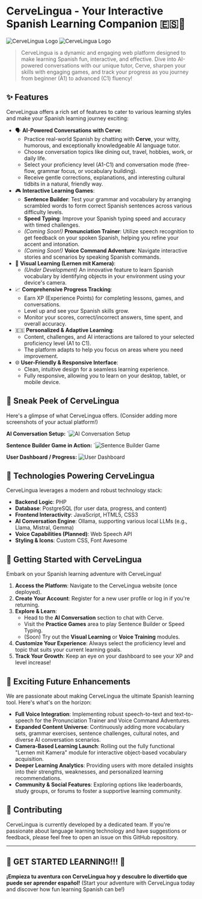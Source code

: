 # CerveLingua - Your Interactive Spanish Learning Companion 🇪🇸🍻

![CerveLingua Logo](img/CerveLingua_Avatar.png)
![CerveLingua Logo](img/Generiertes%20Bild.jpeg)

> CerveLingua is a dynamic and engaging web platform designed to make learning Spanish fun, interactive, and effective. Dive into AI-powered conversations with our unique tutor, Cerve, sharpen your skills with engaging games, and track your progress as you journey from beginner (A1) to advanced (C1) fluency!

## ✨ Features

CerveLingua offers a rich set of features to cater to various learning styles and make your Spanish learning journey exciting:

*   🗣️ **AI-Powered Conversations with Cerve**:
    *   Practice real-world Spanish by chatting with **Cerve**, your witty, humorous, and exceptionally knowledgeable AI language tutor.
    *   Choose conversation topics like dining out, travel, hobbies, work, or daily life.
    *   Select your proficiency level (A1-C1) and conversation mode (free-flow, grammar focus, or vocabulary building).
    *   Receive gentle corrections, explanations, and interesting cultural tidbits in a natural, friendly way.
*   🎮 **Interactive Learning Games**:
    *   **Sentence Builder**: Test your grammar and vocabulary by arranging scrambled words to form correct Spanish sentences across various difficulty levels.
    *   **Speed Typing**: Improve your Spanish typing speed and accuracy with timed challenges.
    *   *(Coming Soon!)* **Pronunciation Trainer**: Utilize speech recognition to get feedback on your spoken Spanish, helping you refine your accent and intonation.
    *   *(Coming Soon!)* **Voice Command Adventure**: Navigate interactive stories and scenarios by speaking Spanish commands.
*   📸 **Visual Learning (Lernen mit Kamera)**:
    *   *(Under Development)* An innovative feature to learn Spanish vocabulary by identifying objects in your environment using your device's camera.
*   📈 **Comprehensive Progress Tracking**:
    *   Earn XP (Experience Points) for completing lessons, games, and conversations.
    *   Level up and see your Spanish skills grow.
    *   Monitor your scores, correct/incorrect answers, time spent, and overall accuracy.
*   🇪🇸 **Personalized & Adaptive Learning**:
    *   Content, challenges, and AI interactions are tailored to your selected proficiency level (A1 to C1).
    *   The platform adapts to help you focus on areas where you need improvement.
*   🌐 **User-Friendly & Responsive Interface**:
    *   Clean, intuitive design for a seamless learning experience.
    *   Fully responsive, allowing you to learn on your desktop, tablet, or mobile device.

## 📸 Sneak Peek of CerveLingua

Here's a glimpse of what CerveLingua offers. (Consider adding more screenshots of your actual platform!)

**AI Conversation Setup:**
`![AI Conversation Setup](img/AI-chat.png)

**Sentence Builder Game in Action:**
`![Sentence Builder Game](img/sentence_builder.png)

**User Dashboard / Progress:**
![User Dashboard](img/dashboard_img.png)

## 🚀 Technologies Powering CerveLingua

CerveLingua leverages a modern and robust technology stack:

*   **Backend Logic**: PHP
*   **Database**: PostgreSQL (for user data, progress, and content)
*   **Frontend Interactivity**: JavaScript, HTML5, CSS3
*   **AI Conversation Engine**: Ollama, supporting various local LLMs (e.g., Llama, Mistral, Gemma)
*   **Voice Capabilities (Planned)**: Web Speech API
*   **Styling & Icons**: Custom CSS, Font Awesome

## 🏁 Getting Started with CerveLingua

Embark on your Spanish learning adventure with CerveLingua!

1.  **Access the Platform**: Navigate to the CerveLingua website (once deployed).
2.  **Create Your Account**: Register for a new user profile or log in if you're returning.
3.  **Explore & Learn**:
    *   Head to the **AI Conversation** section to chat with Cerve.
    *   Visit the **Practice Games** area to play Sentence Builder or Speed Typing.
    *   (Soon) Try out the **Visual Learning** or **Voice Training** modules.
4.  **Customize Your Experience**: Always select the proficiency level and topic that suits your current learning goals.
5.  **Track Your Growth**: Keep an eye on your dashboard to see your XP and level increase!

## 🔮 Exciting Future Enhancements

We are passionate about making CerveLingua the ultimate Spanish learning tool. Here's what's on the horizon:

*   **Full Voice Integration**: Implementing robust speech-to-text and text-to-speech for the Pronunciation Trainer and Voice Command Adventures.
*   **Expanded Content Universe**: Continuously adding more vocabulary sets, grammar exercises, sentence challenges, cultural notes, and diverse AI conversation scenarios.
*   **Camera-Based Learning Launch**: Rolling out the fully functional "Lernen mit Kamera" module for interactive object-based vocabulary acquisition.
*   **Deeper Learning Analytics**: Providing users with more detailed insights into their strengths, weaknesses, and personalized learning recommendations.
*   **Community & Social Features**: Exploring options like leaderboards, study groups, or forums to foster a supportive learning community.

## 🤝 Contributing

CerveLingua is currently developed by a dedicated team. If you're passionate about language learning technology and have suggestions or feedback, please feel free to open an issue on this GitHub repository.

---

## 🎉 GET STARTED LEARNING!!! 🎉

**¡Empieza tu aventura con CerveLingua hoy y descubre lo divertido que puede ser aprender español!**
(Start your adventure with CerveLingua today and discover how fun learning Spanish can be!)